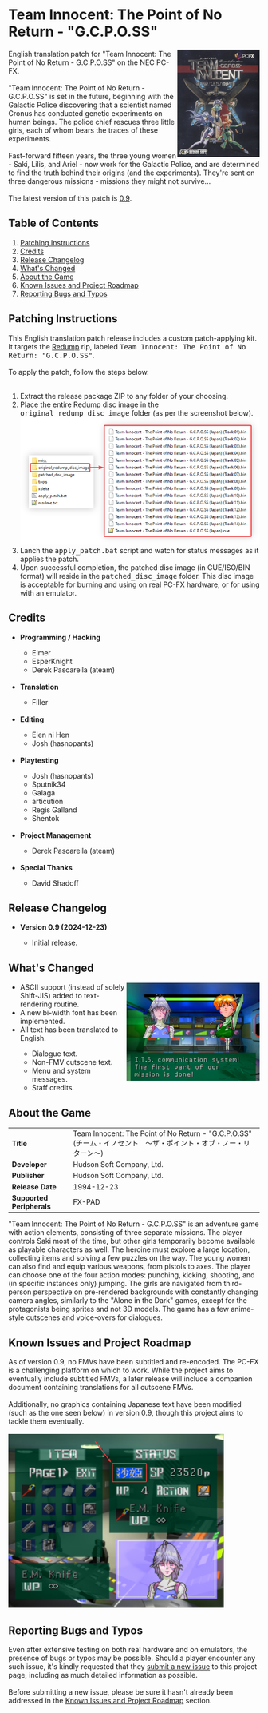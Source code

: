 <h1>Team Innocent: The Point of No Return - "G.C.P.O.SS"</h1>
<img width="165" height="215" align="right" src="https://github.com/DerekPascarella/TeamInnocent-EnglishPatchPCFX/blob/main/images/cover.png?raw=true">English translation patch for "Team Innocent: The Point of No Return - G.C.P.O.SS" on the NEC PC-FX.
<br><br>
"Team Innocent: The Point of No Return - G.C.P.O.SS" is set in the future, beginning with the Galactic Police discovering that a scientist named Cronus has conducted genetic experiments on human beings. The police chief rescues three little girls, each of whom bears the traces of these experiments.
<br><br>
Fast-forward fifteen years, the three young women - Saki, Lilis, and Ariel - now work for the Galactic Police, and are determined to find the truth behind their origins (and the experiments). They're sent on three dangerous missions - missions they might not survive...
<br><br>
The latest version of this patch is <a href="https://github.com/DerekPascarella/JungRhythm-EnglishPatchSaturn/releases/download/1.0/Jung.Rhythm.English.-.v1.0.zip">0.9</a>.

<h2>Table of Contents</h2>

1. [Patching Instructions](#patching-instructions)
2. [Credits](#credits)
3. [Release Changelog](#release-changelog)
4. [What's Changed](#whats-changed)
5. [About the Game](#about-the-game)
6. [Known Issues and Project Roadmap](#known-issues-and-project-roadmap)
7. [Reporting Bugs and Typos](#reporting-bugs-and-typos)

<h2>Patching Instructions</h2>
This English translation patch release includes a custom patch-applying kit. It targets the <a href="http://redump.org/disc/47966/">Redump</a> rip, labeled <tt>Team Innocent: The Point of No Return: "G.C.P.O.SS"</tt>.
<br><br>
To apply the patch, follow the steps below.
<br><br>
<ol type="1">
   <li>Extract the release package ZIP to any folder of your choosing.</li>
   <li>Place the entire Redump disc image in the <tt>original_redump_disc_image</tt> folder (as per the screenshot below).</li>
   <img src="https://github.com/DerekPascarella/TeamInnocent-EnglishPatchPCFX/blob/main/images/instructions_1.png?raw=true">
   <li>Lanch the <tt>apply_patch.bat</tt> script and watch for status messages as it applies the patch.</li>
   <li>Upon successful completion, the patched disc image (in CUE/ISO/BIN format) will reside in the <tt>patched_disc_image</tt> folder. This disc image is acceptable for burning and using on real PC-FX hardware, or for using with an emulator.</li>
</ol>

<h2>Credits</h2>
<ul>
   <li>
      <b>Programming / Hacking</b>
   </li>
   <ul>
      <li>Elmer</li>
      <li>EsperKnight</li>
      <li>Derek Pascarella (ateam)</li>
   </ul>
   <br>
   <li>
      <b>Translation</b>
   </li>
   <ul>
      <li>Filler</li>
   </ul>
   <br>
   <li>
      <b>Editing</b>
   </li>
   <ul>
      <li>Eien ni Hen</li>
      <li>Josh (hasnopants)</li>
   </ul>
   <br>
   <li>
      <b>Playtesting</b>
   </li>
   <ul>
      <li>Josh (hasnopants)</li>
      <li>Sputnik34</li>
      <li>Galaga</li>
      <li>articution</li>
      <li>Regis Galland</li>
      <li>Shentok</li> 
   </ul>
   <br>
   <li>
      <b>Project Management</b>
   </li>
   <ul>
      <li>Derek Pascarella (ateam)</li>
   </ul>
   <br>
   <li>
      <b>Special Thanks</b>
   </li>
   <ul>
      <li>David Shadoff</li>
   </ul>
</ul>

<h2>Release Changelog</h2>
<ul>
 <li><b>Version 0.9 (2024-12-23)</b></li>
 <ul>
  <li>Initial release.</li>
 </ul>
</ul>

<h2>What's Changed</h2>
<img width="267" height="196" align="right" src="https://github.com/DerekPascarella/TeamInnocent-EnglishPatchPCFX/blob/main/images/whats_changed.png?raw=true">
<ul>
   <li>ASCII support (instead of solely Shift-JIS) added to text-rendering routine.</li>
   <li>A new bi-width font has been implemented.</li>
   <li>All text has been translated to English.</li>
   <ul>
    <li>Dialogue text.</li>
    <li>Non-FMV cutscene text.</li>
    <li>Menu and system messages.</li>
    <li>Staff credits.</li>
   </ul>
</ul>

<h2>About the Game</h2>
<table>
   <tr>
      <td><b>Title</b></td>
      <td>Team Innocent: The Point of No Return - "G.C.P.O.SS" (チーム・イノセント　～ザ・ポイント・オブ・ノー・リターン～)</td>
   </tr>
   <td><b>Developer</b></td>
   <td>Hudson Soft Company, Ltd.</td>
   </tr>
   <tr>
      <td><b>Publisher</b></td>
      <td>Hudson Soft Company, Ltd.</td>
   </tr>
   <tr>
      <td><b>Release Date</b></td>
      <td>1994-12-23</td>
   </tr>
   <tr>
      <td><b>Supported Peripherals</b></td>
      <td>FX-PAD</td>
   </tr>
   </tr>
</table>
"Team Innocent: The Point of No Return - G.C.P.O.SS" is an adventure game with action elements, consisting of three separate missions. The player controls Saki most of the time, but other girls temporarily become available as playable characters as well. The heroine must explore a large location, collecting items and solving a few puzzles on the way. The young women can also find and equip various weapons, from pistols to axes. The player can choose one of the four action modes: punching, kicking, shooting, and (in specific instances only) jumping. The girls are navigated from third-person perspective on pre-rendered backgrounds with constantly changing camera angles, similarly to the "Alone in the Dark" games, except for the protagonists being sprites and not 3D models. The game has a few anime-style cutscenes and voice-overs for dialogues.

<h2>Known Issues and Project Roadmap</h2>
As of version 0.9, no FMVs have been subtitled and re-encoded. The PC-FX is a challenging platform on which to work. While the project aims to eventually include subtitled FMVs, a later release will include a companion document containing translations for all cutscene FMVs.
<br><br>
Additionally, no graphics containing Japanese text have been modified (such as the one seen below) in version 0.9, though this project aims to tackle them eventually.
<br><br>
<img width="432" height="348" src="https://github.com/DerekPascarella/TeamInnocent-EnglishPatchPCFX/blob/main/images/known_issues_1.png?raw=true">

<h2>Reporting Bugs and Typos</h2>
Even after extensive testing on both real hardware and on emulators, the presence of bugs or typos may be possible. Should a player encounter any such issue, it's kindly requested that they <a href="https://github.com/DerekPascarella/TeamInnocent-EnglishPatchPCFX/issues/new">submit a new issue</a> to this project page, including as much detailed information as possible.
<br><br>
Before submitting a new issue, please be sure it hasn't already been addressed in the <a href="#known-issues-and-project-roadmap">Known Issues and Project Roadmap</a> section.

